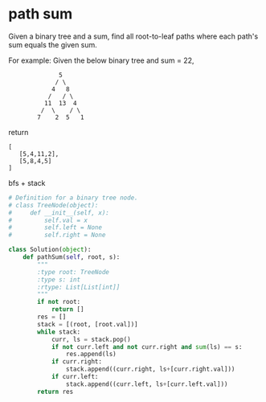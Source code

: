 # path sum

Given a binary tree and a sum, find all root-to-leaf paths where each path's sum equals the given sum.

For example:
Given the below binary tree and sum = 22,
```
              5
             / \
            4   8
           /   / \
          11  13  4
         /  \    / \
        7    2  5   1
```
return
```
[
   [5,4,11,2],
   [5,8,4,5]
]
```

bfs + stack

```python
# Definition for a binary tree node.
# class TreeNode(object):
#     def __init__(self, x):
#         self.val = x
#         self.left = None
#         self.right = None

class Solution(object):
    def pathSum(self, root, s):
        """
        :type root: TreeNode
        :type s: int
        :rtype: List[List[int]]
        """
        if not root:
            return []
        res = []
        stack = [(root, [root.val])]
        while stack:
            curr, ls = stack.pop()
            if not curr.left and not curr.right and sum(ls) == s:
                res.append(ls)
            if curr.right:
                stack.append((curr.right, ls+[curr.right.val]))
            if curr.left:
                stack.append((curr.left, ls+[curr.left.val]))
        return res

```
